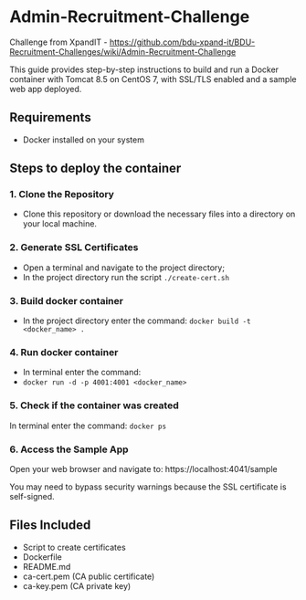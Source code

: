 # Admin-Recruitment-Challenge
Challenge from XpandIT - https://github.com/bdu-xpand-it/BDU-Recruitment-Challenges/wiki/Admin-Recruitment-Challenge

This guide provides step-by-step instructions to build and run a Docker container with Tomcat 8.5 on CentOS 7, with SSL/TLS enabled and a sample web app deployed.

## Requirements
- Docker installed on your system

## Steps to deploy the container 
### 1. Clone the Repository
- Clone this repository or download the necessary files into a directory on your local machine.

### 2. Generate SSL Certificates
- Open a terminal and navigate to the project directory;
- In the project directory run the script ``./create-cert.sh``

### 3. Build docker container
- In the project directory enter the command: ``docker build -t <docker_name> .``

### 4. Run docker container
- In terminal enter the command:
- ``docker run -d -p 4001:4001 <docker_name>``

### 5. Check if the container was created
  In terminal enter the command: ``docker ps``

### 6. Access the Sample App
Open your web browser and navigate to: https://localhost:4041/sample

You may need to bypass security warnings because the SSL certificate is self-signed.


## Files Included
- Script to create certificates
- Dockerfile
- README.md
- ca-cert.pem (CA public certificate)
- ca-key.pem (CA private key)
